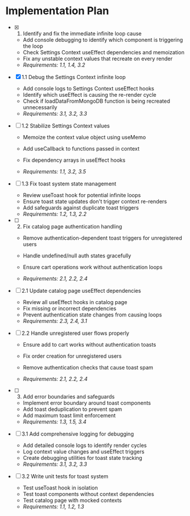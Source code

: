 # Implementation Plan

- [x] 1. Identify and fix the immediate infinite loop cause

  - Add console debugging to identify which component is triggering the loop
  - Check Settings Context useEffect dependencies and memoization
  - Fix any unstable context values that recreate on every render
  - _Requirements: 1.1, 1.4, 3.2_

- [x] 1.1 Debug the Settings Context infinite loop


  - Add console logs to Settings Context useEffect hooks
  - Identify which useEffect is causing the re-render cycle
  - Check if loadDataFromMongoDB function is being recreated unnecessarily
  - _Requirements: 3.1, 3.2, 3.3_



- [ ] 1.2 Stabilize Settings Context values
  - Memoize the context value object using useMemo
  - Add useCallback to functions passed in context


  - Fix dependency arrays in useEffect hooks
  - _Requirements: 1.1, 3.2, 3.5_



- [ ] 1.3 Fix toast system state management
  - Review useToast hook for potential infinite loops
  - Ensure toast state updates don't trigger context re-renders
  - Add safeguards against duplicate toast triggers
  - _Requirements: 1.2, 1.3, 2.2_



- [ ] 2. Fix catalog page authentication handling
  - Remove authentication-dependent toast triggers for unregistered users
  - Handle undefined/null auth states gracefully


  - Ensure cart operations work without authentication loops
  - _Requirements: 2.1, 2.2, 2.4_




- [ ] 2.1 Update catalog page useEffect dependencies
  - Review all useEffect hooks in catalog page
  - Fix missing or incorrect dependencies
  - Prevent authentication state changes from causing loops
  - _Requirements: 2.3, 2.4, 3.1_



- [ ] 2.2 Handle unregistered user flows properly
  - Ensure add to cart works without authentication toasts
  - Fix order creation for unregistered users


  - Remove authentication checks that cause toast spam
  - _Requirements: 2.1, 2.2, 2.4_

- [ ] 3. Add error boundaries and safeguards
  - Implement error boundary around toast components
  - Add toast deduplication to prevent spam
  - Add maximum toast limit enforcement
  - _Requirements: 1.3, 1.5, 3.4_

- [ ] 3.1 Add comprehensive logging for debugging
  - Add detailed console logs to identify render cycles
  - Log context value changes and useEffect triggers
  - Create debugging utilities for toast state tracking
  - _Requirements: 3.1, 3.2, 3.3_

- [ ] 3.2 Write unit tests for toast system
  - Test useToast hook in isolation
  - Test toast components without context dependencies
  - Test catalog page with mocked contexts
  - _Requirements: 1.1, 1.2, 1.3_